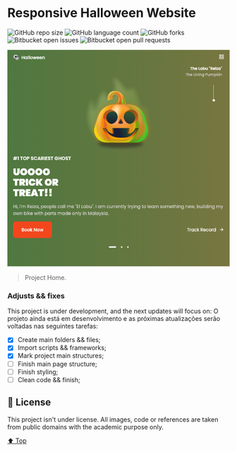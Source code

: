 # Responsive Halloween Website

![GitHub repo size](https://img.shields.io/github/repo-size/mmaachado/responsive-halloween-website?style=for-the-badge)
![GitHub language count](https://img.shields.io/github/languages/count/mmaachado/responsive-halloween-website?style=for-the-badge)
![GitHub forks](https://img.shields.io/github/forks/mmaachado/responsive-halloween-website?style=for-the-badge)
![Bitbucket open issues](https://img.shields.io/bitbucket/issues/mmaachado/responsive-halloween-website?style=for-the-badge)
![Bitbucket open pull requests](https://img.shields.io/bitbucket/pr-raw/mmaachado/responsive-halloween-website?style=for-the-badge)

<img src="/src/conf/img/home-screenshot.png" alt="home-screenshot.png">

> Project Home.
### Adjusts && fixes

This project is under development, and the next updates will focus on:
O projeto ainda está em desenvolvimento e as próximas atualizações serão voltadas nas seguintes tarefas:

- [x] Create main folders && files;
- [x] Import scripts && frameworks;
- [x] Mark project main structures;
- [ ] Finish main page structure;
- [ ] Finish styling;
- [ ] Clean code && finish;

## 📝 License

This project isn't under license. All images, code or references are taken from public domains with the academic purpose only.


[⬆ Top](#Responsive-Halloween-Website)<br>